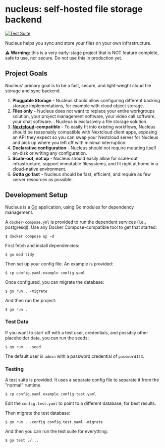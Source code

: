 # nucleus: self-hosted file storage backend

[![Test Suite](https://github.com/blackieops/nucleus/actions/workflows/tests.yml/badge.svg)](https://github.com/blackieops/nucleus/actions/workflows/tests.yml)

Nucleus helps you sync and store your files on your own infrastructure.

⚠️ **Warning:** this is a very early-stage project that is NOT feature complete,
safe to use, nor secure. Do not use this in production yet.

## Project Goals

Nucleus' primary goal is to be a fast, secure, and light-weight cloud file
storage and sync backend.

1. **Pluggable Storage** - Nucleus should allow configuring different backing
   storage implementations, for example with cloud object storage.
2. **Files only** - Nucleus does not want to replace your entire workgroups
   solution, your project management software, your video call software, your
   chat software... Nucleus is exclusively a file storage solution.
4. **[Nextcloud][nc]-compatible** - To easily fit into existing workflows, Nucleus
   should be reasonably compatible with Nextcloud client apps, exposing an API
   they expect so you can swap your Nextcloud server for Nucleus and pick up
   where you left off with minimal interruption.
5. **Declarative configuration** - Nucleus should not require mutating itself
   on-disk or writing any configuration.
6. **Scale-out, not up** - Nucleus should easily allow for scale-out
   infrastructure, support immutable filesystems, and fit right at home in a
   cloud-native environment.
7. **Gotta go fast** - Nucleus should be fast, efficient, and require as few
   server resources as possible.

[nc]: https://www.nextcloud.com

## Development Setup

Nucleus is a [Go][go] application, using Go modules for dependency management.

[go]: https://go.dev

A `docker-compose.yml` is provided to run the dependent services (i.e.,
postgresql). Use any Docker Compose-compatible tool to get that started:

```
$ docker compose up -d
```

First fetch and install dependencies:

```
$ go mod tidy
```

Then set up your config file. An example is provided:

```
$ cp config.yaml.example config.yaml
```

Once configured, you can migrate the database:

```
$ go run . -migrate
```

And then run the project:

```
$ go run .
```

### Test Data

If you want to start off with a test user, credentials, and possibly other
placeholder data, you can run the seeds:

```
$ go run . -seed
```

The default user is `admin` with a password credential of `password123`.

### Testing

A test suite is provided. It uses a separate config file to separate it from
the "normal" runtime.

```
$ cp config.yaml.example config.test.yaml
```

Edit the `config.test.yaml` to point to a different database, for best results.

Then migrate the test database:

```
$ go run . -config config.test.yaml -migrate
```

And then you can run the test suite for everything:

```
$ go test ./...
```
